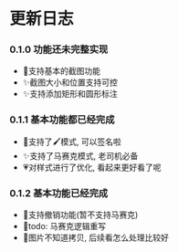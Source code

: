 # 更新日志

### 0.1.0 功能还未完整实现

 - 🎉支持基本的截图功能
 - ✨截图大小和位置支持可控
 - ✨支持添加矩形和圆形标注

### 0.1.1 基本功能都已经完成

 - 🎉支持了🖌️模式, 可以签名啦
 - ✨支持了马赛克模式, 老司机必备
 - 💗对样式进行了优化, 看起来更好看了呢

### 0.1.2 基本功能已经完成
  - 🎉支持撤销功能(暂不支持马赛克)
  - 📒todo: 马赛克逻辑重写
  - 📒图片不知道拷贝, 后续看怎么处理比较好